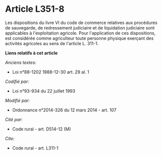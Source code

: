 # Article L351-8

Les dispositions du livre VI du code de commerce relatives aux procédures de sauvegarde, de redressement judiciaire et de
liquidation judiciaire sont applicables à l'exploitation agricole. Pour l'application de ces dispositions, est considérée
comme agriculteur toute personne physique exerçant des activités agricoles au sens de l'article L. 311-1.

**Liens relatifs à cet article**

_Anciens textes_:

  - Loi n°88-1202 1988-12-30 art. 29 al. 1

_Codifié par_:

  - Loi n°93-934 du 22 juillet 1993

_Modifié par_:

  - Ordonnance n°2014-326 du 12 mars 2014 - art. 107

_Cité par_:

  - Code rural - art. D514-12 (M)

_Cite_:

  - Code rural - art. L311-1
